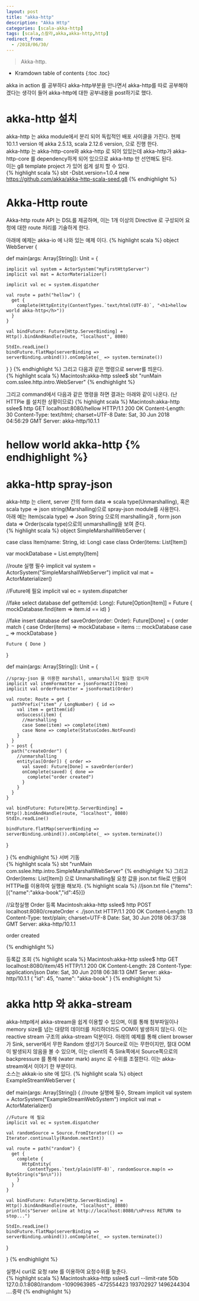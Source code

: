 ```yaml
---
layout: post
title: "akka-http"
description: "Akka Http"
categories: [scala-akka-http]
tags: [scala,스칼라,akka,akka-http,http]
redirect_from:
  - /2018/06/30/
---
```


> Akka-http.
>


* Kramdown table of contents
{:toc .toc}

akka in action 를 공부하다 akka-http부분을 만나면서 akka-http를 따로 공부해야 겠다는 생각이 들어 akka-http에 대한 공부내용을 post하기로 했다.  

# akka-http 설치
akka-http 는  akka module에서 분리 되어 독립적인 배포 사이클을 가진다. 현제 10.1.1 version 에 akka 2.5.13, scala 2.12.6 version,  으로 진행 한다.  
akka-http 는 akka-http-core와 akka-http 로 되어 있있는데 akka-http가 akka-http-core 를 dependency하게 되어 있으므로 akka-http 만 선언해도 된다.  
이는 g8 template project 가 있어 쉽게 설치 할 수 있다.  
{% highlight scala %}
sbt -Dsbt.version=1.0.4 new https://github.com/akka/akka-http-scala-seed.g8
{% endhighlight %}

# Akka-Http route
Akka-http route API 는 DSL를 제공하며, 이는 1개 이상의 Directive 로 구성되어 요청에 대한 route 처리를 기술하게 한다.  

아래에 예제는 akka-io 에 나와 있는 예제 이다.
{% highlight scala %}
object WebServer {

  def main(args: Array[String]): Unit = {

    implicit val system = ActorSystem("myFirstHttpServer")
    implicit val mat = ActorMaterializer()

    implicit val ec = system.dispatcher

    val route = path("hellow") {
      get {
        complete(HttpEntity(ContentTypes.`text/html(UTF-8)`, "<h1>hellow world akka-http</h>"))
      }
    }

    val bindFuture: Future[Http.ServerBinding] = Http().bindAndHandle(route, "localhost", 8080)

    StdIn.readLine()
    bindFuture.flatMap(serverBinding => serverBinding.unbind()).onComplete(_ => system.terminate())

  }
}
{% endhighlight %}
그리고 다음과 같은 명령으로 server를 띄운다.  
{% highlight scala %}
Macintosh:akka-http sslee$ sbt "runMain com.sslee.http.intro.WebServer"
{% endhighlight %}

그리고 command에서 다음과 같은 명령을 하면 결과는 아래와 같이 나온다. (난 HTTPie 를 설치한 상황이므로)
{% highlight scala %}
Macintosh:akka-http sslee$ http GET localhost:8080/hellow
HTTP/1.1 200 OK
Content-Length: 30
Content-Type: text/html; charset=UTF-8
Date: Sat, 30 Jun 2018 04:56:29 GMT
Server: akka-http/10.1.1

<h1>hellow world akka-http</h>
{% endhighlight %}

# akka-http spray-json
akka-http 는 client, server 간의  form data => scala type(Unmarshalling), 혹은 scala type => json string(Marshalling)으로 spray-json module를 사용한다.  
아래 예는 Item(scala type) => Json String 으로의 marshalling과 , form json data => Order(scala type)으로의 unmarshalling을 보여 준다.  
{% highlight scala %}
object SimpleMarshallWebServer {

  case class Item(name: String, id: Long)
  case class Order(items: List[Item])

  var mockDatabase = List.empty[Item]

  //route 실행 필수
  implicit val system = ActorSystem("SimpleMarshallWebServer")
  implicit val mat = ActorMaterializer()

  //Future에 필요
  implicit val ec = system.dispatcher

  //fake select database
  def getItem(id: Long): Future[Option[Item]] = Future {
    mockDatabase.find(item => item.id == id)
  }

  //fake insert database
  def saveOrder(order: Order): Future[Done] = {
    order match {
      case Order(items) =>
        mockDatabase = items ::: mockDatabase
      case _ => mockDatabase
    }

    Future { Done }
  }

  def main(args: Array[String]): Unit = {
    
    //spray-json 을 이용한 marshall, unmarshall시 필요한 암시자 
    implicit val itemFormatter = jsonFormat2(Item)
    implicit val orderFormatter = jsonFormat1(Order)

    val route: Route = get {
      pathPrefix("item" / LongNumber) { id =>
        val item = getItem(id)
        onSuccess(item) {
          //marshalling
          case Some(item) => complete(item)
          case None => complete(StatusCodes.NotFound)
        }
      }
    } ~ post {
      path("createOrder") {
        //unmarshalling
        entity(as[Order]) { order =>
          val saved: Future[Done] = saveOrder(order)
          onComplete(saved) { done =>
            complete("order created")
          }
        }
      }
    }

    val bindFuture: Future[Http.ServerBinding] = Http().bindAndHandle(route, "localhost", 8080)
    StdIn.readLine()

    bindFuture.flatMap(serverBinding => serverBinding.unbind()).onComplete(_ => system.terminate())

  }

}
{% endhighlight %}
서버 기동  
{% highlight scala %}
sbt "runMain com.sslee.http.intro.SimpleMarshallWebServer"
{% endhighlight %}
그리고 Order(items: List[Item]) 으로 Unmarshalling될 요청 값을 json.txt  file로 만들어 HTTPie를 이용하여 실행을 해보자.
{% highlight scala %}
//json.txt file
{"items":[{"name":"akka-book","id":45}]}

//요청실행 Order 등록 
Macintosh:akka-http sslee$ http POST localhost:8080/createOrder < ./json.txt
HTTP/1.1 200 OK
Content-Length: 13
Content-Type: text/plain; charset=UTF-8
Date: Sat, 30 Jun 2018 06:37:38 GMT
Server: akka-http/10.1.1

order created

{% endhighlight %}

등록값 조회
{% highlight scala %}
Macintosh:akka-http sslee$ http GET localhost:8080/item/45
HTTP/1.1 200 OK
Content-Length: 28
Content-Type: application/json
Date: Sat, 30 Jun 2018 06:38:13 GMT
Server: akka-http/10.1.1
{
    "id": 45,
    "name": "akka-book"
}
{% endhighlight %}

# akka http 와 akka-stream
akka-http에서 akka-stream을 쉽게 이용할 수 있으며, 이를 통해 첨부파일이나 memory size를 넘는 대량의 데이터를 처리하더라도 OOM이 발생하지 않는다. 이는 reactive stream 구조의 akka-stream 덕분이다.  아래의 예제를 통해 client browser가 Sink, server에서 무한 Random 생성기가 Source로 이는 무한이지만, 절대 OOM 이 발생되지 않음을 볼 수 있으며, 이는 client의 즉 Sink쪽에서 Source쪽으로의 backpressure 를 통해 (water mark) async 로 수위를 조절한다. 이는 akka-stream에서 이야기 한 부분이다.  
소스는 akkak-io site 에 있다.
{% highlight scala %}
object ExampleStreamWebServer {

  def main(args: Array[String]) {
    //route 실행에 필수, Stream
    implicit val system = ActorSystem("ExampleStreamWebSystem")
    implicit val mat = ActorMaterializer()

    //Future 에 필요
    implicit val ec = system.dispatcher

    val randomSource = Source.fromIterator(() => Iterator.continually(Random.nextInt))

    val route = path("random") {
      get {
        complete {
          HttpEntity(
            ContentTypes.`text/plain(UTF-8)`, randomSource.map(n => ByteString(s"$n\n")))
        }
      }
    }

    val bindFuture: Future[Http.ServerBinding] = Http().bindAndHandle(route, "localhost", 8080)
    println(s"Server online at http://localhost:8080/\nPress RETURN to stop...")

    StdIn.readLine()
    bindFuture.flatMap(serverBinding => serverBinding.unbind()).onComplete(_ => system.terminate())
  }

}
{% endhighlight %}

실행시 curl로 요청 rate 를 이용하여 요청수위를 늦춘다.  
{% highlight scala %}
Macintosh:akka-http sslee$ curl --limit-rate 50b 127.0.0.1:8080/random
-1090963985
-472554423
193702927
1496244304
....중략
{% endhighlight %}

[^1]: This is a footnote.

[kramdown]: https://kramdown.gettalong.org/
[Simple Texture]: https://github.com/yizeng/jekyll-theme-simple-texture
